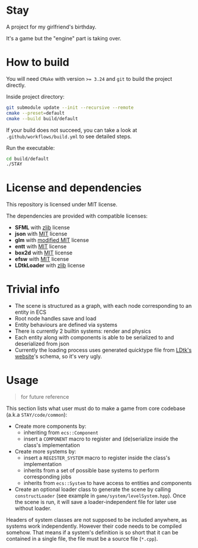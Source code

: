 # Stay

A project for my girlfriend's birthday.

It's a game but the "engine" part is taking over.

# How to build
You will need `CMake` with version `>= 3.24` and `git` to build the project directly.

Inside project directory:
```sh
git submodule update --init --recursive --remote
cmake --preset=default
cmake --build build/default
```
If your build does not succeed, you can take a look at `.github/workflows/build.yml` to see detailed steps.

Run the executable:
```sh
cd build/default
./STAY
```

# License and dependencies

This repository is licensed under MIT license.

The dependencies are provided with compatible licenses:

* **SFML** with [zlib](https://github.com/SFML/SFML/blob/2.6.x/license.md) license
* **json** with [MIT](https://github.com/nlohmann/json/blob/develop/LICENSE.MIT) license
* **glm** with [modified MIT](https://github.com/g-truc/glm/blob/master/manual.md#-licenses) license
* **entt** with [MIT](https://github.com/skypjack/entt/blob/v3.12.x/LICENSE) license
* **box2d** with [MIT](https://github.com/erincatto/box2d/blob/main/LICENSE) license
* **efsw** with [MIT](https://github.com/SpartanJ/efsw/blob/master/LICENSE) license
* **LDtkLoader** with [zlib](https://github.com/Madour/LDtkLoader/blob/master/LICENSE.md) license

# Trivial info

* The scene is structured as a graph, with each node corresponding to an entity in ECS
* Root node handles save and load
* Entity behaviours are defined via systems
* There is currently 2 builtin systems: render and physics
* Each entity along with components is able to be serialized to and deserialized from json
* Currently the loading process uses generated quicktype file from [LDtk's website](https://ldtk.io/docs/game-dev/json-overview/json-schema/)'s schema, so it's very ugly.

# Usage

> for future reference

This section lists what user must do to make a game from core codebase (a.k.a `STAY/code/common`):

* Create more components by:
    * inheriting from `ecs::Component`
    * insert a `COMPONENT` macro to register and (de)serialize inside the class's implementation
* Create more systems by:
    * insert a `REGISTER_SYSTEM` macro to register inside the class's implementation
    * inherits from a set of possible base systems to perform corresponding jobs
    * inherits from `ecs::System` to have access to entities and components
* Create an optional loader class to generate the scene by calling `constructLoader` (see example in `game/system/levelSystem.hpp`). Once the scene is run, it will save a loader-independent file for later use without loader.

Headers of system classes are not supposed to be included anywhere, as systems work independently. However their code needs to be compiled somehow. That means if a system's definition is so short that it can be contained in a single file, the file must be a source file (`*.cpp`).
